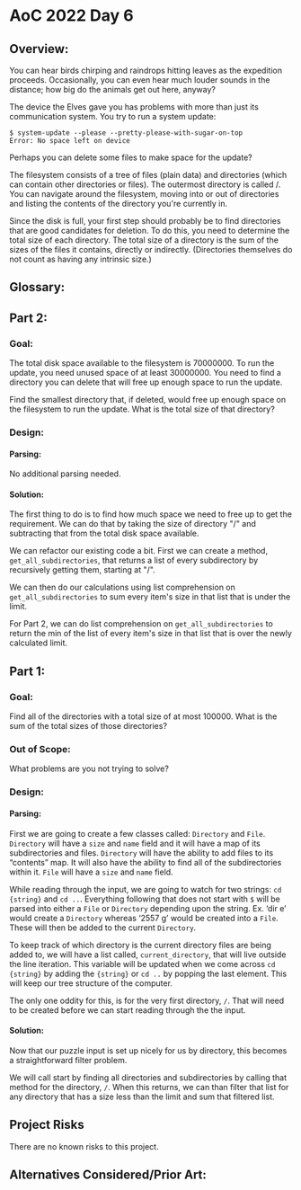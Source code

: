 # AoC 2022 Day 6
## Overview:
You can hear birds chirping and raindrops hitting leaves as the expedition proceeds. Occasionally, you can even hear 
much louder sounds in the distance; how big do the animals get out here, anyway?

The device the Elves gave you has problems with more than just its communication system. You try to run a system update:

```
$ system-update --please --pretty-please-with-sugar-on-top
Error: No space left on device
```

Perhaps you can delete some files to make space for the update?

The filesystem consists of a tree of files (plain data) and directories (which can contain other directories or files). 
The outermost directory is called /. You can navigate around the filesystem, moving into or out of directories and 
listing the contents of the directory you're currently in.

Since the disk is full, your first step should probably be to find directories that are good candidates for deletion. 
To do this, you need to determine the total size of each directory. The total size of a directory is the sum of the 
sizes of the files it contains, directly or indirectly. (Directories themselves do not count as having any intrinsic size.)

## Glossary:

## Part 2:
### Goal:
The total disk space available to the filesystem is 70000000. To run the update, you need unused space of at least 30000000. 
You need to find a directory you can delete that will free up enough space to run the update.

Find the smallest directory that, if deleted, would free up enough space on the filesystem to run the update. 
What is the total size of that directory?

### Design:
#### Parsing:
No additional parsing needed.

#### Solution:
The first thing to do is to find how much space we need to free up to get the requirement. We can do that by taking the
size of directory "/" and subtracting that from the total disk space available.

We can refactor our existing code a bit. First we can create a method, `get_all_subdirectories`, that returns a list of 
every subdirectory by recursively getting them, starting at "/". 

We can then do our calculations using list comprehension on `get_all_subdirectories` to sum every item's size in that 
list that is under the limit.

For Part 2, we can do list comprehension on `get_all_subdirectories` to return the min of the list of every item's size 
in that list that is over the newly calculated limit.

## Part 1:
### Goal:
Find all of the directories with a total size of at most 100000. What is the sum of the total sizes of those directories?

### Out of Scope:
What problems are you not trying to solve?

### Design:

#### Parsing:
First we are going to create a few classes called: `Directory` and `File`. `Directory` will have a `size` and `name` 
field and it will have a map of its subdirectories and files. `Directory` will have the ability to add files to its 
“contents” map. It will also have the ability to find all of the subdirectories within it. `File` will have a `size` 
and `name` field. 

While reading through the input, we are going to watch for two strings:  `cd {string}` and `cd ..`. Everything following
that does not start with `$` will be parsed into either a `File` or `Directory` depending upon the string. Ex. ‘dir e’ 
would create a `Directory` whereas ‘2557 g’ would be created into a `File`. These will then be added to the current `Directory`.

To keep track of which directory is the current directory files are being added to, we will have a list called, 
`current_directory`, that will live outside the line iteration. This variable will be updated when we come across 
`cd {string}` by adding the `{string}` or `cd ..` by popping the last element. This will keep our tree structure of 
the computer.

The only one oddity for this, is for the very first directory, `/`. That will need to be created before we can start 
reading through the the input.

#### Solution:
Now that our puzzle input is set up nicely for us by directory, this becomes a straightforward filter problem.

We will call start by finding all directories and subdirectories by calling that method for the directory, `/`. When 
this returns, we can than filter that list for any directory that has a size less than the limit and sum that filtered list.

## Project Risks
There are no known risks to this project. 

## Alternatives Considered/Prior Art:






